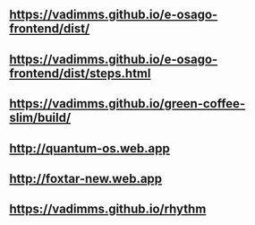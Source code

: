 ## https://vadimms.github.io/e-osago-frontend/dist/

## https://vadimms.github.io/e-osago-frontend/dist/steps.html

## https://vadimms.github.io/green-coffee-slim/build/

## http://quantum-os.web.app

## http://foxtar-new.web.app

## https://vadimms.github.io/rhythm
